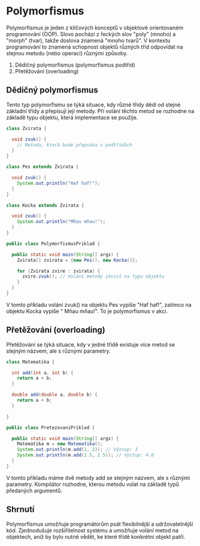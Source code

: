 # Polymorfismus

Polymorfismus je jeden z klíčových konceptů v objektově orientovaném programování (OOP). Slovo
pochází z řeckých slov "poly" (mnoho) a "morph" (tvar), takže doslova znamená "mnoho tvarů". V
kontextu programování to znamená schopnost objektů různých tříd odpovídat na stejnou metodu (nebo
operaci) různými způsoby.

1) Dědičný polymorfismus (polymorfismus podtříd)
2) Přetěžování (overloading)

## Dědičný polymorfismus

Tento typ polymorfismu se týká situace, kdy různé třídy dědí od stejné základní třídy a přepisují
její metody. Při volání těchto metod se rozhodne na základě typu objektu, která implementace se
použije.

```java
class Zvirata {

  void zvuk() {
    // Metoda, která bude přepsána v podtřídách
  }
}

class Pes extends Zvirata {

  void zvuk() {
    System.out.println("Haf haf!");
  }
}

class Kocka extends Zvirata {

  void zvuk() {
    System.out.println("Mňau mňau!");
  }
}

public class PolymorfismusPriklad {

  public static void main(String[] args) {
    Zvirata[] zvirata = {new Pes(), new Kocka()};

    for (Zvirata zvire : zvirata) {
      zvire.zvuk(); // Volání metody závisí na typu objektu
    }
  }
}
```

V tomto příkladu volání zvuk() na objektu Pes vypíše "Haf haf!", zatímco na objektu Kocka vypíše "
Mňau mňau!". To je polymorfismus v akci.

## Přetěžování (overloading)

Přetěžování se týká situace, kdy v jedné třídě existuje více metod se stejným názvem, ale s různými
parametry.

```java
class Matematika {

  int add(int a, int b) {
    return a + b;
  }

  double add(double a, double b) {
    return a + b;
  }

}

public class PretezovaniPriklad {

  public static void main(String[] args) {
    Matematika m = new Matematika();
    System.out.println(m.add(1, 2)); // Výstup: 3
    System.out.println(m.add(1.5, 2.5)); // Výstup: 4.0
  }
}

```

V tomto příkladu máme dvě metody add se stejným názvem, ale s různými parametry. Kompilátor
rozhodne, kterou metodu volat na základě typů předaných argumentů.

## Shrnutí

Polymorfismus umožňuje programátorům psát flexibilnější a udržovatelnější kód. Zjednodušuje
rozšiřitelnost systému a umožňuje volání metod na objektech, aniž by bylo nutné vědět, ke které
třídě konkrétní objekt patří.